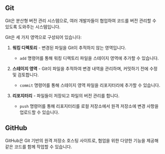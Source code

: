 ## Git

Git은 분산형 버전 관리 시스템으로, 여러 개발자들이 협업하여 코드를 버전 관리할 수 있도록 도와주는 시스템입니다.

Git은 세 가지 영역으로 구성되어 있습니다:

1. **워킹 디렉토리** - 변경된 파일을 Git이 추적하지 않는 영역입니다.
    - `add` 명령어를 통해 워킹 디렉토리 파일을 스테이지 영역에 추가할 수 있습니다.

2. **스테이지 영역** - Git이 파일을 추적하여 변경 내역을 관리하며, 커밋하기 전에 수정 및 검토합니다.
    - `commit` 명령어를 통해 스테이지 영역 파일을 리포지터리에 추가할 수 있습니다.

3. **리포지터리** - 파일들이 저장되고 파일의 버전 관리를 합니다.
    - `push` 명령어를 통해 리포지터리를 로컬 저장소에서 원격 저장소에 변경 사항을 업로드할 수 있습니다.

## GitHub

GitHub은 Git 기반의 원격 저장소 호스팅 사이트로, 협업을 위한 다양한 기능을 제공해 같은 코드를 함께 작업할 수 있습니다.
